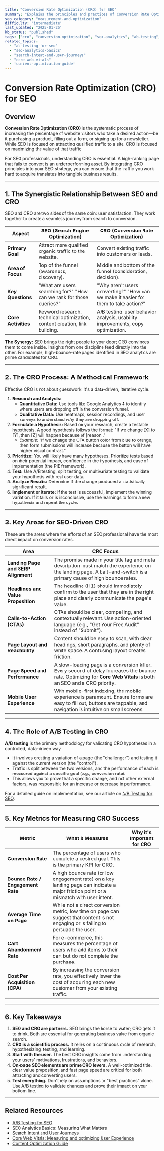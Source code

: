 ```yaml
---
title: "Conversion Rate Optimization (CRO) for SEO"
summary: "Explains the principles and practices of Conversion Rate Optimization and its synergistic relationship with SEO to turn organic traffic into business value."
seo_category: "measurement-and-optimization"
difficulty: "intermediate"
last_updated: "2025-01-25"
kb_status: "published"
tags: ["cro", "conversion-optimization", "seo-analytics", "ab-testing", "user-experience", "kpis", "ux"]
related_topics:
  - "ab-testing-for-seo"
  - "seo-analytics-basics"
  - "search-intent-and-user-journeys"
  - "core-web-vitals"
  - "content-optimization-guide"
---
```


# Conversion Rate Optimization (CRO) for SEO

## Overview

**Conversion Rate Optimization (CRO)** is the systematic process of increasing the percentage of website visitors who take a desired action—be it purchasing a product, filling out a form, or signing up for a newsletter. While SEO is focused on attracting qualified traffic to a site, CRO is focused on maximizing the value of that traffic.

For SEO professionals, understanding CRO is essential. A high-ranking page that fails to convert is an underperforming asset. By integrating CRO principles into your SEO strategy, you can ensure that the traffic you work hard to acquire translates into tangible business results.

---

## 1. The Synergistic Relationship Between SEO and CRO

SEO and CRO are two sides of the same coin: user satisfaction. They work together to create a seamless journey from search to conversion.

| Aspect | SEO (Search Engine Optimization) | CRO (Conversion Rate Optimization) |
|---|---|---|
| **Primary Goal** | Attract more qualified organic traffic to the website. | Convert existing traffic into customers or leads. |
| **Area of Focus** | Top of the funnel (awareness, discovery). | Middle and bottom of the funnel (consideration, decision). |
| **Key Questions** | "What are users searching for?" "How can we rank for those queries?" | "Why aren't users converting?" "How can we make it easier for them to take action?" |
| **Core Activities** | Keyword research, technical optimization, content creation, link building. | A/B testing, user behavior analysis, usability improvements, copy optimization. |

**The Synergy:** SEO brings the right people to your door; CRO convinces them to come inside. Insights from one discipline feed directly into the other. For example, high-bounce-rate pages identified in SEO analytics are prime candidates for CRO.

---

## 2. The CRO Process: A Methodical Framework

Effective CRO is not about guesswork; it's a data-driven, iterative cycle.

1.  **Research and Analysis:**
    -   **Quantitative Data:** Use tools like Google Analytics 4 to identify where users are dropping off in the conversion funnel.
    -   **Qualitative Data:** Use heatmaps, session recordings, and user surveys to understand *why* they are dropping off.
2.  **Formulate a Hypothesis:** Based on your research, create a testable hypothesis. A good hypothesis follows the format: "If we change [X] to [Y], then [Z] will happen because of [reason]."
    -   *Example:* "If we change the CTA button color from blue to orange, then form submissions will increase because the button will have higher visual contrast."
3.  **Prioritize:** You will likely have many hypotheses. Prioritize tests based on their potential impact, confidence in the hypothesis, and ease of implementation (the PIE framework).
4.  **Test:** Use A/B testing, split testing, or multivariate testing to validate your hypothesis with real user data.
5.  **Analyze Results:** Determine if the change produced a statistically significant result.
6.  **Implement or Iterate:** If the test is successful, implement the winning variation. If it fails or is inconclusive, use the learnings to form a new hypothesis and repeat the cycle.

---

## 3. Key Areas for SEO-Driven CRO

These are the areas where the efforts of an SEO professional have the most direct impact on conversion rates.

| Area | CRO Focus |
|---|---|
| **Landing Page and SERP Alignment** | The promise made in your title tag and meta description must match the experience on the landing page. A bait-and-switch is a primary cause of high bounce rates. |
| **Headlines and Value Proposition** | The headline (H1) should immediately confirm to the user that they are in the right place and clearly communicate the page's value. |
| **Calls-to-Action (CTAs)** | CTAs should be clear, compelling, and contextually relevant. Use action-oriented language (e.g., "Get Your Free Audit" instead of "Submit"). |
| **Page Layout and Readability** | Content should be easy to scan, with clear headings, short paragraphs, and plenty of white space. A confusing layout creates friction. |
| **Page Speed and Performance** | A slow-loading page is a conversion killer. Every second of delay increases the bounce rate. Optimizing for **Core Web Vitals** is both an SEO and a CRO priority. |
| **Mobile User Experience** | With mobile-first indexing, the mobile experience is paramount. Ensure forms are easy to fill out, buttons are tappable, and navigation is intuitive on small screens. |

---

## 4. The Role of A/B Testing in CRO

**A/B testing** is the primary methodology for validating CRO hypotheses in a controlled, data-driven way.
-   It involves creating a variation of a page (the "challenger") and testing it against the current version (the "control").
-   Traffic is split between the two versions, and the performance of each is measured against a specific goal (e.g., conversion rate).
-   This allows you to prove that a specific change, and not other external factors, was responsible for an increase or decrease in performance.

For a detailed guide on implementation, see our article on [A/B Testing for SEO](ab-testing-for-seo.md).

---

## 5. Key Metrics for Measuring CRO Success

| Metric | What it Measures | Why it's Important for CRO |
|---|---|---|
| **Conversion Rate** | The percentage of users who complete a desired goal. This is the primary KPI for CRO. |
| **Bounce Rate / Engagement Rate** | A high bounce rate (or low engagement rate) on a key landing page can indicate a major friction point or a mismatch with user intent. |
| **Average Time on Page**| While not a direct conversion metric, low time on page can suggest that content is not engaging or is failing to persuade the user. |
| **Cart Abandonment Rate** | For e-commerce, this measures the percentage of users who add items to their cart but do not complete the purchase. |
| **Cost Per Acquisition (CPA)** | By increasing the conversion rate, you effectively lower the cost of acquiring each new customer from your existing traffic. |

---

## 6. Key Takeaways

1.  **SEO and CRO are partners.** SEO brings the horse to water; CRO gets it to drink. Both are essential for generating business value from organic search.
2.  **CRO is a scientific process.** It relies on a continuous cycle of research, hypothesizing, testing, and learning.
3.  **Start with the user.** The best CRO insights come from understanding your users' motivations, frustrations, and behaviors.
4.  **On-page SEO elements are prime CRO levers.** A well-optimized title, clear value proposition, and fast page speed are critical for both attracting and converting users.
5.  **Test everything.** Don't rely on assumptions or "best practices" alone. Use A/B testing to validate changes and prove their impact on your bottom line.

---

## Related Resources
- [A/B Testing for SEO](ab-testing-for-seo.md)
- [SEO Analytics Basics: Measuring What Matters](1_seo-analytics-basics.md)
- [Search Intent and User Journeys](2_search-intent-and-user-journeys.md)
- [Core Web Vitals: Measuring and optimizing User Experience](3_core-web-vitals.md)
- [Content Optimization Guide](7_content-optimization-guide.md)
